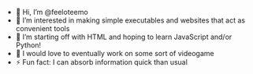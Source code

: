 - 👋 Hi, I’m @feeloteemo
- 👀 I’m interested in making simple executables and websites that act as convenient tools
- 🌱 I’m starting off with HTML and hoping to learn JavaScript and/or Python!
- 💞️ I would love to eventually work on some sort of videogame
- ⚡ Fun fact: I can absorb information quick than usual
